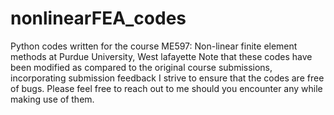 # nonlinearFEA_codes
Python codes written for the course ME597: Non-linear finite element methods at Purdue University, West lafayette
Note that these codes have been modified as compared to the original course submissions, incorporating submission feedback
I strive to ensure that the codes are free of bugs. Please feel free to reach out to me should you encounter any while making use of them.
